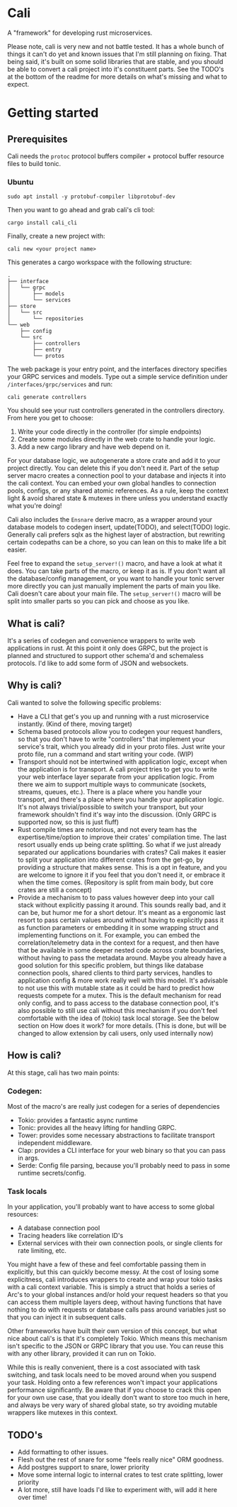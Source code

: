 # Cali

A "framework" for developing rust microservices.

Please note, cali is very new and not battle tested. It has a whole bunch of things it can't do yet and known issues that I'm still planning on fixing. That being said, it's built on some solid libraries that are stable, and you should be able to convert a cali project into it's constituent parts. See the TODO's at the bottom of the readme for more details on what's missing and what to expect.

# Getting started

## Prerequisites

Cali needs the `protoc` protocol buffers compiler + protocol buffer resource files to build tonic.

### Ubuntu
```
sudo apt install -y protobuf-compiler libprotobuf-dev
```

Then you want to go ahead and grab cali's cli tool:
```
cargo install cali_cli
```

Finally, create a new project with:
```
cali new <your project name>
```

This generates a cargo workspace with the following structure:
```
.
├── interface
│   └── grpc
│       ├── models
│       └── services
├── store
│   └── src
│       └── repositories
└── web
    ├── config
    └── src
        ├── controllers
        ├── entry
        └── protos
```
The web package is your entry point, and the interfaces directory specifies your GRPC services and models. Type out a simple service definition under `/interfaces/grpc/services` and run:

```
cali generate controllers
```

You should see your rust controllers generated in the controllers directory. From here you get to choose:

1. Write your code directly in the controller (for simple endpoints)
2. Create some modules directly in the web crate to handle your logic.
3. Add a new cargo library and have web depend on it.

For your database logic, we autogenerate a store crate and add it to your project directly. You can delete this if you don't need it. Part of the setup server macro creates a connection pool to your database and injects it into the cali context. You can embed your own global handles to connection pools, configs, or any shared atomic references. As a rule, keep the context light & avoid shared state & mutexes in there unless you understand exactly what you're doing!

Cali also includes the `Ensnare` derive macro, as a wrapper around your database models to codegen insert, update(TODO), and select(TODO) logic. Generally cali prefers sqlx as the highest layer of abstraction, but rewriting certain codepaths can be a chore, so you can lean on this to make life a bit easier.

Feel free to expand the `setup_server!()` macro, and have a look at what it does. You can take parts of the macro, or keep it as is. If you don't want all the database/config management, or you want to handle your tonic server more directly you can just manually implement the parts of main you like. Cali doesn't care about your main file. The `setup_server!()` macro will be split into smaller parts so you can pick and choose as you like.

## What is cali?

It's a series of codegen and convenience wrappers to write web applications in rust. At this point it only does GRPC, but the project is planned and structured to support other schema'd and schemaless protocols. I'd like to add some form of JSON and websockets.

## Why is cali?

Cali wanted to solve the following specific problems:

- Have a CLI that get's you up and running with a rust microservice instantly. (Kind of there, moving target)
- Schema based protocols allow you to codegen your request handlers, so that you don't have to write "controllers" that implement your service's trait, which you already did in your proto files. Just write your proto file, run a command and start writing your code. (WIP)
- Transport should not be intertwined with application logic, except when the application is for transport. A cali project tries to get you to write your web interface layer separate from your application logic. From there we aim to support multiple ways to communicate (sockets, streams, queues, etc.). There is a place where you handle your transport, and there's a place where you handle your application logic. It's not always trivial/possible to switch your transport, but your framework shouldn't find it's way into the discussion. (Only GRPC is supported now, so this is just fluff)
- Rust compile times are notorious, and not every team has the expertise/time/option to improve their crates' compilation time. The last resort usually ends up being crate splitting. So what if we just already separated our applications boundaries with crates? Cali makes it easier to split your application into different crates from the get-go, by providing a structure that makes sense. This is a opt in feature, and you are welcome to ignore it if you feel that you don't need it, or embrace it when the time comes. (Repository is split from main body, but core crates are still a concept)
- Provide a mechanism to to pass values however deep into your call stack without explicitly passing it around. This sounds really bad, and it can be, but humor me for a short detour. It's meant as a ergonomic last resort to pass certain values around without having to explicitly pass it as function parameters or embedding it in some wrapping struct and implementing functions on it. For example, you can embed the correlation/telemetry data in the context for a request, and then have that be available in some deeper nested code across crate boundaries, without having to pass the metadata around. Maybe you already have a good solution for this specific problem, but things like database connection pools, shared clients to third party services, handles to application config & more work really well with this model. It's advisable to not use this with mutable state as it could be hard to predict how requests compete for a mutex. This is the default mechanism for read only config, and to pass access to the database connection pool, it's also possible to still use cali without this mechanism if you don't feel comfortable with the idea of (tokio) task local storage. See the below section on How does it work? for more details. (This is done, but will be changed to allow extension by cali users, only used internally now)

## How is cali?

At this stage, cali has two main points:

### Codegen:
Most of the macro's are really just codegen for a series of dependencies

- Tokio: provides a fantastic async runtime
- Tonic: provides all the heavy lifting for handling GRPC.
- Tower: provides some necessary abstractions to facilitate transport independent middleware.
- Clap: provides a CLI interface for your web binary so that you can pass in args.
- Serde: Config file parsing, because you'll probably need to pass in some runtime secrets/config.

### Task locals
In your application, you'll probably want to have access to some global resources:

- A database connection pool
- Tracing headers like correlation ID's
- External services with their own connection pools, or single clients for rate limiting, etc.

You might have a few of these and feel comfortable passing them in explicitly, but this can quickly become messy. At the cost of losing some explicitness, cali introduces wrappers to create and wrap your tokio tasks with a cali context variable. This is simply a struct that holds a series of Arc's to your global instances and/or hold your request headers so that you can access them multiple layers deep, without having functions that have nothing to do with requests or database calls pass around variables just so that you can inject it in subsequent calls.

Other frameworks have built their own version of this concept, but what nice about cali's is that it's completely Tokio. Which means this mechanism isn't specific to the JSON or GRPC library that you use. You can reuse this with any other library, provided it can run on Tokio.

While this is really convenient, there is a cost associated with task switching, and task locals need to be moved around when you suspend your task. Holding onto a few references won't impact your applications performance significantly. Be aware that if you choose to crack this open for your own use case, that you ideally don't want to store too much in here, and always be very wary of shared global state, so try avoiding mutable wrappers like mutexes in this context.

## TODO's

- Add formatting to other issues.
- Flesh out the rest of snare for some "feels really nice" ORM goodness.
- Add postgres support to snare, lower priority
- Move some internal logic to internal crates to test crate splitting, lower priority
- A lot more, still have loads I'd like to experiment with, will add it here over time!
